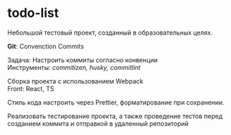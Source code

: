 # todo-list

Небольшой тестовый проект, созданный в образовательных целях.

**Git**: Convenction Commits

Задача: Настроить коммиты согласно конвенции  
Инструменты: _commitizen, husky, commitlint_

Сборка проекта с использованием Webpack  
Front: React, TS

Стиль кода настроить через Prettier, форматирование при сохранении.

Реализовать тестирование проекта, а также проведение тестов перед созданием коммита и отправкой в удаленный репозиторий

